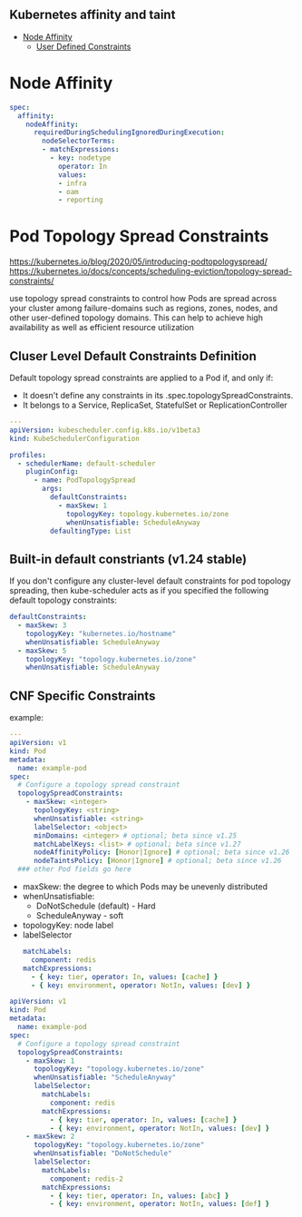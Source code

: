 Kubernetes affinity and taint
---

- [Node Affinity](#node-affinity)
  - [User Defined Constraints](#user-defined-constraints)


# Node Affinity
```yaml
spec:
  affinity:
    nodeAffinity:
      requiredDuringSchedulingIgnoredDuringExecution:
        nodeSelectorTerms:
        - matchExpressions:
          - key: nodetype
            operator: In
            values:
            - infra
            - oam
            - reporting
```

# Pod Topology Spread Constraints
https://kubernetes.io/blog/2020/05/introducing-podtopologyspread/
https://kubernetes.io/docs/concepts/scheduling-eviction/topology-spread-constraints/

use topology spread constraints to control how Pods are spread across your cluster among failure-domains such as regions, zones, nodes, and other user-defined topology domains. This can help to achieve high availability as well as efficient resource utilization

## Cluser Level Default Constraints Definition
Default topology spread constraints are applied to a Pod if, and only if:

* It doesn't define any constraints in its .spec.topologySpreadConstraints.
* It belongs to a Service, ReplicaSet, StatefulSet or ReplicationController

```yaml
---
apiVersion: kubescheduler.config.k8s.io/v1beta3
kind: KubeSchedulerConfiguration

profiles:
  - schedulerName: default-scheduler
    pluginConfig:
      - name: PodTopologySpread
        args:
          defaultConstraints:
            - maxSkew: 1
              topologyKey: topology.kubernetes.io/zone
              whenUnsatisfiable: ScheduleAnyway
          defaultingType: List
```

## Built-in default constriants (v1.24 stable)
If you don't configure any cluster-level default constraints for pod topology spreading, then kube-scheduler acts as if you specified the following default topology constraints:

```yaml
defaultConstraints:
  - maxSkew: 3
    topologyKey: "kubernetes.io/hostname"
    whenUnsatisfiable: ScheduleAnyway
  - maxSkew: 5
    topologyKey: "topology.kubernetes.io/zone"
    whenUnsatisfiable: ScheduleAnyway
```

## CNF Specific Constraints
example:
```yaml
---
apiVersion: v1
kind: Pod
metadata:
  name: example-pod
spec:
  # Configure a topology spread constraint
  topologySpreadConstraints:
    - maxSkew: <integer>
      topologyKey: <string>
      whenUnsatisfiable: <string>
      labelSelector: <object>
      minDomains: <integer> # optional; beta since v1.25
      matchLabelKeys: <list> # optional; beta since v1.27
      nodeAffinityPolicy: [Honor|Ignore] # optional; beta since v1.26
      nodeTaintsPolicy: [Honor|Ignore] # optional; beta since v1.26
  ### other Pod fields go here
```
* maxSkew: the degree to which Pods may be unevenly distributed
* whenUnsatisfiable:
  * DoNotSchedule (default) - Hard
  * ScheduleAnyway  - soft
* topologyKey: node label
* labelSelector
  ```yaml
  matchLabels:
    component: redis
  matchExpressions:
    - { key: tier, operator: In, values: [cache] }
    - { key: environment, operator: NotIn, values: [dev] }
  ```
```yaml
apiVersion: v1
kind: Pod
metadata:
  name: example-pod
spec:
  # Configure a topology spread constraint
  topologySpreadConstraints:
    - maxSkew: 1
      topologyKey: "topology.kubernetes.io/zone"
      whenUnsatisfiable: "ScheduleAnyway"
      labelSelector: 
        matchLabels:
          component: redis
        matchExpressions:
          - { key: tier, operator: In, values: [cache] }
          - { key: environment, operator: NotIn, values: [dev] }
    - maxSkew: 2
      topologyKey: "topology.kubernetes.io/zone"
      whenUnsatisfiable: "DoNotSchedule"
      labelSelector: 
        matchLabels:
          component: redis-2
        matchExpressions:
          - { key: tier, operator: In, values: [abc] }
          - { key: environment, operator: NotIn, values: [def] }
```
